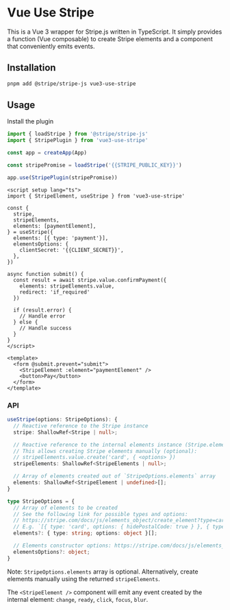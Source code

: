 # Vue Use Stripe

This is a Vue 3 wrapper for Stripe.js written in TypeScript. It simply provides a function (Vue composable) to create Stripe elements and a component that conveniently emits events.

## Installation

```bash
pnpm add @stripe/stripe-js vue3-use-stripe
```

## Usage

Install the plugin

```ts
import { loadStripe } from '@stripe/stripe-js'
import { StripePlugin } from 'vue3-use-stripe'

const app = createApp(App)

const stripePromise = loadStripe('{{STRIPE_PUBLIC_KEY}}')

app.use(StripePlugin(stripePromise))
```

```vue
<script setup lang="ts">
import { StripeElement, useStripe } from 'vue3-use-stripe'

const {
  stripe,
  stripeElements,
  elements: [paymentElement],
} = useStripe({
  elements: [{ type: 'payment'}],
  elementsOptions: {
    clientSecret: '{{CLIENT_SECRET}}',
  },
})

async function submit() {
  const result = await stripe.value.confirmPayment({
    elements: stripeElements.value,
    redirect: 'if_required'
  })

  if (result.error) {
    // Handle error
  } else {
    // Handle success
  }
}
</script>

<template>
  <form @submit.prevent="submit">
    <StripeElement :element="paymentElement" />
    <button>Pay</button>
  </form>
</template>
```

### API

```ts
useStripe(options: StripeOptions): {
  // Reactive reference to the Stripe instance
  stripe: ShallowRef<Stripe | null>;

  // Reactive reference to the internal elements instance (Stripe.elements(...)).
  // This allows creating Stripe elements manually (optional):
  // stripeElements.value.create('card', { <options> })
  stripeElements: ShallowRef<StripeElements | null>;

  // Array of elements created out of `StripeOptions.elements` array
  elements: ShallowRef<StripeElement | undefined>[];
}

type StripeOptions = {
  // Array of elements to be created
  // See the following link for possible types and options:
  // https://stripe.com/docs/js/elements_object/create_element?type=card
  // E.g. `[{ type: 'card', options: { hidePostalCode: true } }, { type: 'fpxBank' }, ...]
  elements?: { type: string; options: object }[];

  // Elements constructor options: https://stripe.com/docs/js/elements_object/create
  elementsOptions?: object;
}
```

Note: `StripeOptions.elements` array is optional. Alternatively, create elements manually using the returned `stripeElements`.

The `<StripeElement />` component will emit any event created by the internal element: `change`, `ready`, `click`, `focus`, `blur`.
